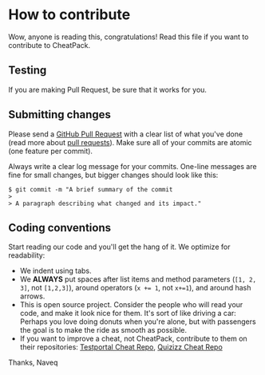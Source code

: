 # How to contribute

Wow, anyone is reading this, congratulations!
Read this file if you want to contribute to CheatPack.

## Testing

If you are making Pull Request, be sure that it works for you.

## Submitting changes

Please send a [GitHub Pull Request](https://github.com/Naveq-DevTeam/CheatPack/pull/new/master) with a clear list of what you've done (read more about [pull requests](http://help.github.com/pull-requests/)). Make sure all of your commits are atomic (one feature per commit).

Always write a clear log message for your commits. One-line messages are fine for small changes, but bigger changes should look like this:

    $ git commit -m "A brief summary of the commit
    > 
    > A paragraph describing what changed and its impact."

## Coding conventions

Start reading our code and you'll get the hang of it. We optimize for readability:

  * We indent using tabs.
  * We **ALWAYS** put spaces after list items and method parameters (`[1, 2, 3]`, not `[1,2,3]`), around operators (`x += 1`, not `x+=1`), and around hash arrows.
  * This is open source project. Consider the people who will read your code, and make it look nice for them. It's sort of like driving a car: Perhaps you love doing donuts when you're alone, but with passengers the goal is to make the ride as smooth as possible.
  * If you want to improve a cheat, not CheatPack, contribute to them on their repositories: [Testportal Cheat Repo](https://github.com/Lumm1t/anti-testportal/), [Quizizz Cheat Repo](https://github.com/EastArctica/JS-Plugins)

Thanks,
Naveq
